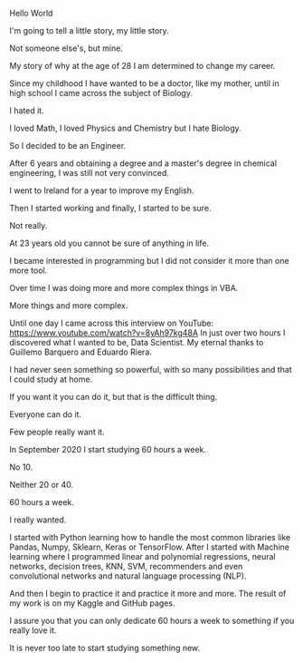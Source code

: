 Hello World


I'm going to tell a little story, my little story.

Not someone else's, but mine.

My story of why at the age of 28 I am determined to change my career.

Since my childhood I have wanted to be a doctor, like my mother, until in high school I came across the subject of Biology.

I hated it.

I loved Math, I loved Physics and Chemistry but I hate Biology.

So I decided to be an Engineer.

After 6 years and obtaining a degree and a master's degree in chemical engineering, I was still not very convinced.

I went to Ireland for a year to improve my English.

Then I started working and finally, I started to be sure.

Not really.

At 23 years old you cannot be sure of anything in life.

I became interested in programming but I did not consider it more than one more tool.

Over time I was doing more and more complex things in VBA.

More things and more complex.

Until one day I came across this interview on YouTube: https://www.youtube.com/watch?v=8yAh97kg48A
In just over two hours I discovered what I wanted to be, Data Scientist. My eternal thanks to Guillemo Barquero and Eduardo Riera.

I had never seen something so powerful, with so many possibilities and that I could study at home.

If you want it you can do it, but that is the difficult thing.

Everyone can do it.

Few people really want it.

In September 2020 I start studying 60 hours a week.

No 10.

Neither 20 or 40.

60 hours a week.

I really wanted.

I started with Python learning how to handle the most common libraries like Pandas, Numpy, Sklearn, Keras or TensorFlow.
After I started with Machine learning where I programmed linear and polynomial regressions, neural networks, decision trees, KNN, SVM, recommenders and even convolutional networks and natural language processing (NLP).

And then I begin to practice it and practice it more and more. The result of my work is on my Kaggle and GitHub pages.

I assure you that you can only dedicate 60 hours a week to something if you really love it.


It is never too late to start studying something new.
